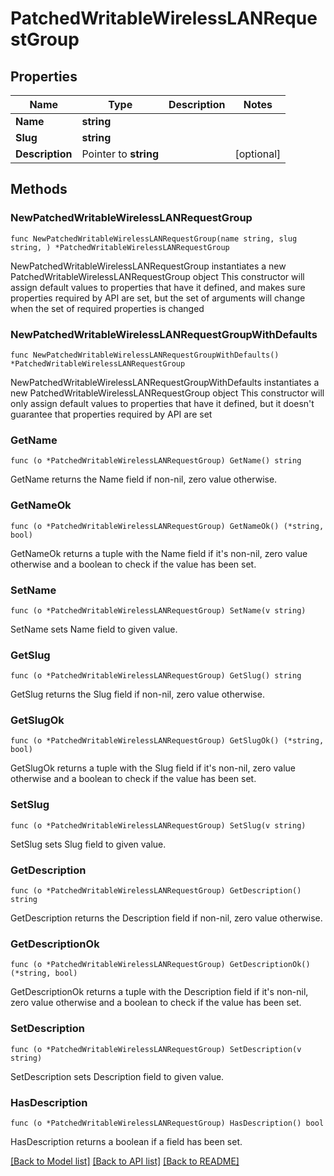 # PatchedWritableWirelessLANRequestGroup

## Properties

Name | Type | Description | Notes
------------ | ------------- | ------------- | -------------
**Name** | **string** |  | 
**Slug** | **string** |  | 
**Description** | Pointer to **string** |  | [optional] 

## Methods

### NewPatchedWritableWirelessLANRequestGroup

`func NewPatchedWritableWirelessLANRequestGroup(name string, slug string, ) *PatchedWritableWirelessLANRequestGroup`

NewPatchedWritableWirelessLANRequestGroup instantiates a new PatchedWritableWirelessLANRequestGroup object
This constructor will assign default values to properties that have it defined,
and makes sure properties required by API are set, but the set of arguments
will change when the set of required properties is changed

### NewPatchedWritableWirelessLANRequestGroupWithDefaults

`func NewPatchedWritableWirelessLANRequestGroupWithDefaults() *PatchedWritableWirelessLANRequestGroup`

NewPatchedWritableWirelessLANRequestGroupWithDefaults instantiates a new PatchedWritableWirelessLANRequestGroup object
This constructor will only assign default values to properties that have it defined,
but it doesn't guarantee that properties required by API are set

### GetName

`func (o *PatchedWritableWirelessLANRequestGroup) GetName() string`

GetName returns the Name field if non-nil, zero value otherwise.

### GetNameOk

`func (o *PatchedWritableWirelessLANRequestGroup) GetNameOk() (*string, bool)`

GetNameOk returns a tuple with the Name field if it's non-nil, zero value otherwise
and a boolean to check if the value has been set.

### SetName

`func (o *PatchedWritableWirelessLANRequestGroup) SetName(v string)`

SetName sets Name field to given value.


### GetSlug

`func (o *PatchedWritableWirelessLANRequestGroup) GetSlug() string`

GetSlug returns the Slug field if non-nil, zero value otherwise.

### GetSlugOk

`func (o *PatchedWritableWirelessLANRequestGroup) GetSlugOk() (*string, bool)`

GetSlugOk returns a tuple with the Slug field if it's non-nil, zero value otherwise
and a boolean to check if the value has been set.

### SetSlug

`func (o *PatchedWritableWirelessLANRequestGroup) SetSlug(v string)`

SetSlug sets Slug field to given value.


### GetDescription

`func (o *PatchedWritableWirelessLANRequestGroup) GetDescription() string`

GetDescription returns the Description field if non-nil, zero value otherwise.

### GetDescriptionOk

`func (o *PatchedWritableWirelessLANRequestGroup) GetDescriptionOk() (*string, bool)`

GetDescriptionOk returns a tuple with the Description field if it's non-nil, zero value otherwise
and a boolean to check if the value has been set.

### SetDescription

`func (o *PatchedWritableWirelessLANRequestGroup) SetDescription(v string)`

SetDescription sets Description field to given value.

### HasDescription

`func (o *PatchedWritableWirelessLANRequestGroup) HasDescription() bool`

HasDescription returns a boolean if a field has been set.


[[Back to Model list]](../README.md#documentation-for-models) [[Back to API list]](../README.md#documentation-for-api-endpoints) [[Back to README]](../README.md)


